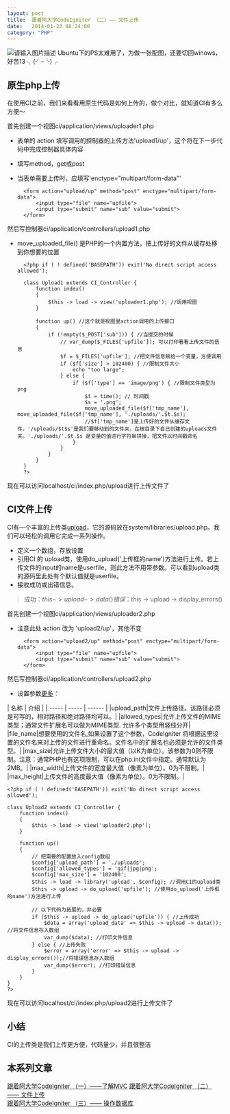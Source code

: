 ```yaml
---
layout: post
title:  跟着阿大学CodeIgniter （二）—— 文件上传
date:   2014-01-23 08:24:00
category: "PHP"
---
```


![请输入图片描述][1]
Ubuntu下的PS太难用了，为做一张配图，还要切回winows，好苦13 ╮(╯-╰)╭

## 原生php上传
在使用CI之前，我们来看看用原生代码是如何上传的，做个对比，就知道CI有多么方便～

首先创建一个视图ci/application/views/uploader1.php

- 表单的 action 填写调用的控制器的上传方法'upload1/up'，这个将在下一步代码中完成控制器具体内容
- 填写method，get或post
- 当表单需要上传时，应填写'enctype="multipart/form-data"'
    
    	<form action="upload/up" method="post" enctype="multipart/form-data">
    		<input type="file" name="upfile">
    		<input type="submit" name="sub" value="submit">
    	</form>

然后写控制器ci/application/controllers/upload1.php

- move_uploaded_file() 是PHP的一个内置方法，把上传好的文件从缓存处移到你想要的位置

        <?php if ( ! defined('BASEPATH')) exit('No direct script access allowed');
        
        class Upload1 extends CI_Controller {
        	function index()
        	{
        		$this -> load -> view('uploader1.php'); //调用视图
        	}
        
        	function up() //这个就是视图里action调用的上传接口
        	{
        		if (!empty($_POST['sub'])) { //当提交的时候
        			// var_dump($_FILES['upfile']); 可以打印看看上传文件的信息
        			$f = $_FILES['upfile']; //把文件信息赋给一个变量，方便调用
        			if ($f['size'] > 102400) { //限制文件大小
        				echo "too large";
        			} else {
        				if ($f['type'] == 'image/png') { //限制文件类型为png
        					$t = time(); // 时间戳
        					$s = '.png';
        					move_uploaded_file($f['tmp_name'], move_uploaded_file($f['tmp_name'], './uploads/'.$t.$s);
        					//$f['tmp_name']是上传好的文件从缓存文件，'/uploads/$t$s'是我们要移动到的文件夹，在根目录下自己创建的uploads文件夹。'./uploads/'.$t.$s 是变量的值进行字符串拼接，把文件以时间戳命名
        				}
        			}
        		}
        	}
        }
        ?>

现在可以访问localhost/ci/index.php/upload进行上传文件了
        
## CI文件上传
CI有一个丰富的上传类[upload](http://codeigniter.org.cn/user_guide/libraries/file_uploading.html)，它的源码放在system/libraries/upload.php。我们可以轻松的调用它完成一系列操作。

- 定义一个数组，存放设置
- 引用CI 的 upload类，使用do_upload('上传框的name')方法进行上传。若上传文件的input的name是userfile，则此方法不用带参数。可以看到upload类的源码里此处有个默认值就是userfile。
- 接收成功或出错信息。
> 成功：$this -> upload -> data()     
> 错误：$this -> upload -> display_errors()

首先创建一个视图ci/application/views/uploader2.php

- 注意此处 action 改为 'upload2/up'，其他不变
    
    	<form action="upload2/up" method="post" enctype="multipart/form-data">
    		<input type="file" name="upfile">
    		<input type="submit" name="sub" value="submit">
    	</form>

然后写控制器ci/application/controllers/upload2.php

- 设置参数[更多](http://codeigniter.org.cn/user_guide/libraries/file_uploading.html)：

| 名称 | 介绍 | 
| ----- | ----- | ------ |
|upload_path|文件上传路径。该路径必须是可写的，相对路径和绝对路径均可以。|
|allowed_types|允许上传文件的MIME类型；通常文件扩展名可以做为MIME类型. 允许多个类型用竖线分开|
|file_name|想要使用的文件名,如果设置了这个参数，CodeIgniter 将根据这里设置的文件名来对上传的文件进行重命名。文件名中的扩展名也必须是允许的文件类型。|
|max_size|允许上传文件大小的最大值（以K为单位）。该参数为0则不限制。注意：通常PHP也有这项限制，可以在php.ini文件中指定。通常默认为2MB。|
|max_width|上传文件的宽度最大值（像素为单位）。0为不限制。|
|max_height|上传文件的高度最大值（像素为单位）。0为不限制。|



    <?php if ( ! defined('BASEPATH')) exit('No direct script access allowed');
    
    class Upload2 extends CI_Controller {
    	function index()
    	{
    		$this -> load -> view('uploader2.php');
    	}
    
    	function up()
    	{
    	    // 把需要的配置放入config数组
    		$config['upload_path'] = './uploads';
    		$config['allowed_types'] = 'gif|jpg|png';
    		$config['max_size'] = '102400';
    		$this -> load -> library('upload', $config); //调用CI的upload类
    		$this -> upload -> do_upload('upfile'); //使用do_upload('上传框的name')方法进行上传
    		
    		// 以下代码为拓展的，非必要
    		if ($this -> upload -> do_upload('upfile')) { //上传成功
    			$data = array('upload_data' => $this -> upload -> data()); //将文件信息存入数组
    			var_dump($data); //打印文件信息
    		} else { //上传失败
    			$error = array('error' => $this -> upload -> display_errors());//将错误信息存入数组
    			var_dump($error); //打印错误信息
    		}
    	}
    }
    ?>

现在可以访问localhost/ci/index.php/upload2进行上传文件了

## 小结
CI的上传类是我们上传更方便，代码量少，并且很整洁

## 本系列文章
[跟着阿大学CodeIgniter （一）——了解MVC](http://blog.segmentfault.com/younglaker/1190000000392848)
[跟着阿大学CodeIgniter （二）—— 文件上传](http://blog.segmentfault.com/younglaker/1190000000396029)  
[跟着阿大学CodeIgniter （三）—— 操作数据库](http://blog.segmentfault.com/younglaker/1190000000402287)


  [1]: http://segmentfault.com/img/bVbPbI